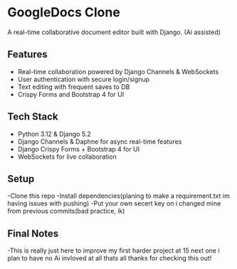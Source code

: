 # GoogleDocs Clone

A real-time collaborative document editor built with Django.
(Ai assisted)

## Features

- Real-time collaboration powered by Django Channels & WebSockets  
- User authentication with secure login/signup  
- Text editing with frequent saves to DB 
- Crispy Forms and Bootstrap 4 for  UI  

## Tech Stack

- Python 3.12 & Django 5.2  
- Django Channels & Daphne for async real-time features  
- Django Crispy Forms + Bootstrap 4 for UI  
- WebSockets for live collaboration  
  

## Setup
-Clone this repo
-Install dependencies(planing to make a requirement.txt im having issues with pushing)
-Put your own secert key on i changed mine from previous commits(bad practice, ik)


## Final Notes
-This is really just here to improve my first harder project at 15 next one i plan to have no Ai invloved at all
thats all thanks for checking this out!

